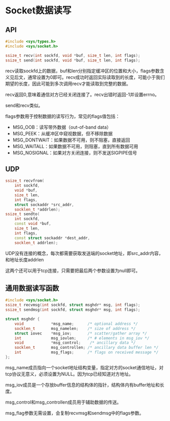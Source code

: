 # Socket数据读写

## API

```cpp
#include <sys/types.h>
#include <sys/socket.h>

ssize_t recv(int sockfd, void *buf, size_t len, int flags);
ssize_t send(int sockfd, void *buf, size_t len, int flags);

```

recv读取sockfd上的数据，buf和len分别指定缓冲区的位置和大小，flags参数含义见后文，通常设置为0即可。recv成功时返回实际读取到的长度，可能小于我们期望的长度，因此可能到多次调用recv才能读取到完整的数据。

recv返回0,意味着通信对方已经关闭连接了。recv出错时返回-1并设置errno。

send和recv类似。


flags参数用于控制数据的读写行为，常见的flags值包括：
- MSG_OOB：读写带外数据（out-of-band data）
- MSG_PEEK：从缓冲区中窥视数据，但不移除数据
- MSG_DONTWAIT：如果数据不可用，则不阻塞，直接返回
- MSG_WAITALL：如果数据不可用，则阻塞，直到所有数据可用
- MSG_NOSIGNAL：如果对方关闭连接，则不发送SIGPIPE信号

## UDP

```cpp
ssize_t recvfrom(
    int sockfd, 
    void *buf, 
    size_t len, 
    int flags, 
    struct sockaddr *src_addr, 
    socklen_t *addrlen);
ssize_t sendto(
    int sockfd, 
    const void *buf, 
    size_t len, 
    int flags, 
    const struct sockaddr *dest_addr, 
    socklen_t addrlen);
```

UDP没有连接的概念，每次都需要获取发送端的socket地址，即src_addr内容，和地址长度addrlen

这两个还可以用于tcp连接，只需要把最后两个参数设置为null即可。


## 通用数据读写函数

```cpp
#include <sys/socket.h>
ssize_t recvmsg(int sockfd, struct msghdr* msg, int flags);
ssize_t sendmsg(int sockfd, struct msghdr* msg, int flags);

struct msghdr {
    void            *msg_name;      /* optional address */
    socklen_t       msg_namelen;    /* size of address */
    struct iovec    *msg_iov;       /* scatter/gather array */
    int             msg_iovlen;     /* # elements in msg_iov */
    void            *msg_control;    /* ancillary data */
    socklen_t       msg_controllen; /* ancillary data buffer len */
    int             msg_flags;      /* flags on received message */
};
```

msg_name成员指向一个socket地址结构变量，指定对方的socket通信地址，对tcp协议无意义，必须设置为NULL。因为tcp已经知道对方地址。

msg_iov成员是一个存放buffer信息的结构体的指针，结构体内有buffer地址和长度。

msg_control和msg_controllen成员用于辅助数据的传送。

msg_flag参数无需设置，会复制recvmsg和sendmsg中的flags参数。
